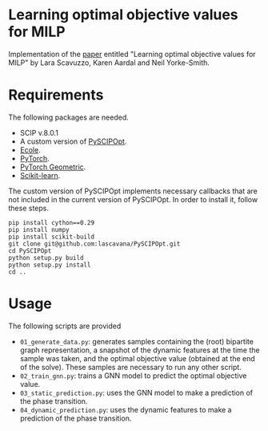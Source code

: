 # Learning optimal objective values for MILP

Implementation of the [paper](https://arxiv.org/abs/2411.18321) entitled "Learning optimal objective values for MILP" by Lara Scavuzzo, Karen Aardal and Neil Yorke-Smith.

# Requirements
The following packages are needed.
- SCIP v.8.0.1
- A custom version of [PySCIPOpt](https://github.com/lascavana/PySCIPOpt).
- [Ecole](https://doc.ecole.ai/py/en/stable/installation.html).
- [PyTorch](https://pytorch.org/get-started/locally/).
- [PyTorch Geometric](https://pytorch-geometric.readthedocs.io/en/latest/install/installation.html).
- [Scikit-learn](https://scikit-learn.org/stable/install.html).

The custom version of PySCIPOpt implements necessary callbacks that are not included in the current version of PySCIPOpt. In order to install it, follow these steps.
```
pip install cython==0.29
pip install numpy
pip install scikit-build
git clone git@github.com:lascavana/PySCIPOpt.git
cd PySCIPOpt
python setup.py build
python setup.py install
cd ..
```

# Usage
The following scripts are provided
- ```01_generate_data.py```: generates samples containing the (root) bipartite graph representation, a snapshot of the dynamic features at the time the sample was taken, and the optimal objective value (obtained at the end of the solve). These samples are necessary to run any other script.
- ```02_train_gnn.py```: trains a GNN model to predict the optimal objective value.
- ```03_static_prediction.py```: uses the GNN model to make a prediction of the phase transition.
- ```04_dynamic_prediction.py```: uses the dynamic features to make a prediction of the phase transition.